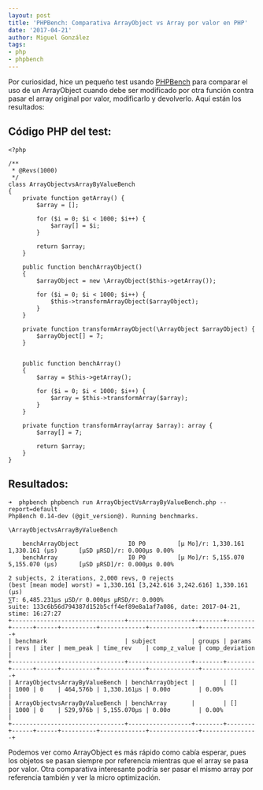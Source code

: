 ```yaml
---
layout: post
title: 'PHPBench: Comparativa ArrayObject vs Array por valor en PHP'
date: '2017-04-21'
author: Miguel González
tags:
- php
- phpbench
---
```


Por curiosidad, hice un pequeño test usando [PHPBench]() para comparar el uso de un ArrayObject cuando debe ser modificado por otra función
contra pasar el array original por valor, modificarlo y devolverlo. Aquí están los resultados:

## Código PHP del test:
```
<?php

/**
 * @Revs(1000)
 */
class ArrayObjectvsArrayByValueBench
{
	private function getArray() {
		$array = [];

		for ($i = 0; $i < 1000; $i++) {
			$array[] = $i;
		}

		return $array;
	}

    public function benchArrayObject()
    {
        $arrayObject = new \ArrayObject($this->getArray());

        for ($i = 0; $i < 1000; $i++) {
        	$this->transformArrayObject($arrayObject);
        }
    }

    private function transformArrayObject(\ArrayObject $arrayObject) {
    	$arrayObject[] = 7;
    }


    public function benchArray()
    {
        $array = $this->getArray();

        for ($i = 0; $i < 1000; $i++) {
        	$array = $this->transformArray($array);
        }
    }

    private function transformArray(array $array): array {
    	$array[] = 7;

    	return $array;
    }
}
```

## Resultados:
```
➜  phpbench phpbench run ArrayObjectVsArrayByValueBench.php --report=default
PhpBench 0.14-dev (@git_version@). Running benchmarks.

\ArrayObjectvsArrayByValueBench

    benchArrayObject              I0 P0         [μ Mo]/r: 1,330.161 1,330.161 (μs)      [μSD μRSD]/r: 0.000μs 0.00%
    benchArray                    I0 P0         [μ Mo]/r: 5,155.070 5,155.070 (μs)      [μSD μRSD]/r: 0.000μs 0.00%

2 subjects, 2 iterations, 2,000 revs, 0 rejects
(best [mean mode] worst) = 1,330.161 [3,242.616 3,242.616] 1,330.161 (μs)
⅀T: 6,485.231μs μSD/r 0.000μs μRSD/r: 0.000%
suite: 133c6b56d794387d152b5cff4ef89e8a1af7a086, date: 2017-04-21, stime: 16:27:27
+--------------------------------+------------------+--------+--------+------+------+----------+-------------+--------------+----------------+
| benchmark                      | subject          | groups | params | revs | iter | mem_peak | time_rev    | comp_z_value | comp_deviation |
+--------------------------------+------------------+--------+--------+------+------+----------+-------------+--------------+----------------+
| ArrayObjectvsArrayByValueBench | benchArrayObject |        | []     | 1000 | 0    | 464,576b | 1,330.161μs | 0.00σ        | 0.00%          |
| ArrayObjectvsArrayByValueBench | benchArray       |        | []     | 1000 | 0    | 529,976b | 5,155.070μs | 0.00σ        | 0.00%          |
+--------------------------------+------------------+--------+--------+------+------+----------+-------------+--------------+----------------+
```

Podemos ver como ArrayObject es más rápido como cabía esperar, pues los objetos se pasan siempre por referencia mientras que el array se pasa
por valor. Otra comparativa interesante podría ser pasar el mismo array por referencia también y ver la micro optimización.